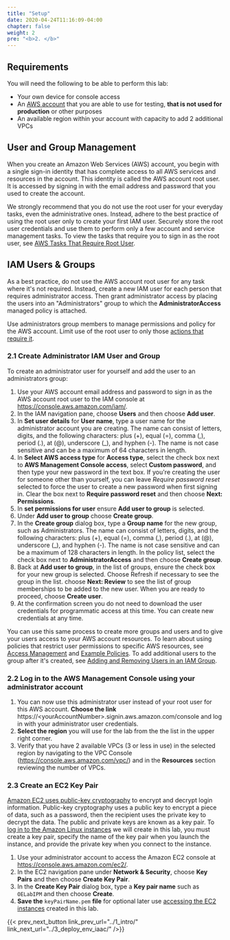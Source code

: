 ```yaml
---
title: "Setup"
date: 2020-04-24T11:16:09-04:00
chapter: false
weight: 2
pre: "<b>2. </b>"
---
```


## Requirements

You will need the following to be able to perform this lab:
* Your own device for console access
* An [AWS account](https://portal.aws.amazon.com/gp/aws/developer/registration/index.html) that you are able to use for testing, **that is not used for production** or other purposes
* An available region within your account with capacity to add 2 additional VPCs


## User and Group Management

When you create an Amazon Web Services (AWS) account, you begin with a single sign-in identity that has complete access to all AWS services and resources in the account. This identity is called the AWS account root user. It is accessed by signing in with the email address and password that you used to create the account.

We strongly recommend that you do not use the root user for your everyday tasks, even the administrative ones. Instead, adhere to the best practice of using the root user only to create your first IAM user. Securely store the root user credentials and use them to perform only a few account and service management tasks. To view the tasks that require you to sign in as the root user, see [AWS Tasks That Require Root User](https://docs.aws.amazon.com/general/latest/gr/aws_tasks-that-require-root.html).


## IAM Users & Groups

As a best practice, do not use the AWS account root user for any task where it's not required. Instead, create a new IAM user for each person that requires administrator access. Then grant administrator access by placing the users into an "Administrators" group to which the **AdministratorAccess** managed policy is attached.

Use administrators group members to manage permissions and policy for the AWS account. Limit use of the root user to only those [actions that require it](https://docs.aws.amazon.com/general/latest/gr/aws_tasks-that-require-root.html).


### 2.1 Create Administrator IAM User and Group

To create an administrator user for yourself and add the user to an administrators group:

1. Use your AWS account email address and password to sign in as the AWS account root user to the IAM console at <https://console.aws.amazon.com/iam/>.
1. In the IAM navigation pane, choose **Users** and then choose **Add user**.
1. In **Set user details** for **User name**, type a user name for the administrator account you are creating. The name can consist of letters, digits, and the following characters: plus (+), equal (=), comma (,), period (.), at (@), underscore (_), and hyphen (-). The name is not case sensitive and can be a maximum of 64 characters in length.
1. In **Select AWS access type** for **Access type**, select the check box next to **AWS Management Console access**, select **Custom password**, and then type your new password in the text box. If you're creating the user for someone other than yourself, you can leave *Require password reset* selected to force the user to create a new password when first signing in. Clear the box next to **Require password reset** and then choose **Next: Permissions**.
1. In **set permissions for user** ensure **Add user to group** is selected.
1. Under **Add user to group** choose **Create group**.
1. In the **Create group** dialog box, type a **Group name** for the new group, such as Administrators. The name can consist of letters, digits, and the following characters: plus (+), equal (=), comma (,), period (.), at (@), underscore (_), and hyphen (-). The name is not case sensitive and can be a maximum of 128 characters in length. In the policy list, select the check box next to **AdministratorAccess** and then choose **Create group**.
1. Back at **Add user to group**, in the list of groups, ensure the check box for your new group is selected. Choose Refresh if necessary to see the group in the list. choose **Next: Review** to see the list of group memberships to be added to the new user. When you are ready to proceed, choose **Create user**.
1. At the confirmation screen you do not need to download the user credentials for programmatic access at this time. You can create new credentials at any time.

You can use this same process to create more groups and users and to give your users access to your AWS account resources. To learn about using policies that restrict user permissions to specific AWS resources, see [Access Management](https://docs.aws.amazon.com/IAM/latest/UserGuide/access.html) and [Example Policies](https://docs.aws.amazon.com/IAM/latest/UserGuide/access_policies_examples.html). To add additional users to the group after it's created, see [Adding and Removing Users in an IAM Group](https://docs.aws.amazon.com/IAM/latest/UserGuide/id_groups_manage_add-remove-users.html).


### 2.2 Log in to the AWS Management Console using your administrator account

1. You can now use this administrator user instead of your root user for this AWS account. **Choose the link** https\://\<yourAccountNumber\>.signin.aws.amazon.com/console and log in with your administrator user credentials.
1. **Select the region** you will use for the lab from the the list in the upper right corner.
1. Verify that you have 2 available VPCs (3 or less in use) in the selected region by navigating to the VPC Console (https://console.aws.amazon.com/vpc/) and in the **Resources** section reviewing the number of VPCs.


### 2.3 Create an EC2 Key Pair

[Amazon EC2 uses public-key cryptography](https://docs.aws.amazon.com/AWSEC2/latest/UserGuide/ec2-key-pairs.html) to encrypt and decrypt login information. Public-key cryptography uses a public key to encrypt a piece of data, such as a password, then the recipient uses the private key to decrypt the data. The public and private keys are known as a key pair. To [log in to the Amazon Linux instances](https://docs.aws.amazon.com/AWSEC2/latest/UserGuide/AccessingInstancesLinux.html) we will create in this lab, you must create a key pair, specify the name of the key pair when you launch the instance, and provide the private key when you connect to the instance.

1. Use your administrator account to access the Amazon EC2 console at <https://console.aws.amazon.com/ec2/>.
1. In the EC2 navigation pane under **Network & Security**, choose **Key Pairs** and then choose **Create Key Pair**.
1. In the **Create Key Pair** dialog box, type a **Key pair name** such as `OELabIPM` and then choose **Create**.
1. **Save the** `keyPairName.pem` **file** for optional later use [accessing the EC2 instances](https://docs.aws.amazon.com/AWSEC2/latest/UserGuide/AccessingInstancesLinux.html) created in this lab.

{{< prev_next_button link_prev_url="../1_intro/" link_next_url="../3_deploy_env_iaac/" />}}
